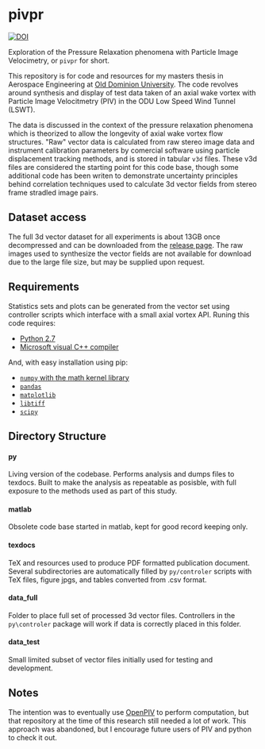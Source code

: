 # pivpr

[![DOI](https://zenodo.org/badge/16003/Jwely/pivpr.svg)](https://zenodo.org/badge/latestdoi/16003/Jwely/pivpr)

Exploration of the Pressure Relaxation phenomena with Particle Image Velocimetry, or `pivpr` for short. 

This repository is for code and resources for my masters thesis in Aerospace Engineering at [Old Dominion University](https://www.odu.edu/mae). The code revolves around synthesis and display of test data taken of an axial wake vortex with Particle Image Velocitmetry (PIV) in the ODU Low Speed Wind Tunnel (LSWT).

The data is discussed in the context of the pressure relaxation phenomena which is theorized to allow the longevity of axial wake vortex flow structures. "Raw" vector data is calculated from raw stereo image data and instrument calibration parameters by comercial software using particle displacement tracking methods, and is stored in tabular `v3d` files. These v3d files are considered the starting point for this code base, though some additional code has been writen to demonstrate uncertainty principles behind correlation techniques used to calculate 3d vector fields from stereo frame stradled image pairs.

## Dataset access
The full 3d vector dataset for all experiments is about 13GB once decompressed and can be downloaded from the [release page](https://github.com/Jwely/pivpr/releases). The raw images used to synthesize the vector fields are not available for download due to the large file size, but may be supplied upon request.

## Requirements
Statistics sets and plots can be generated from the vector set using controller scripts which interface with a small axial vortex API. Runing this code requires:
 * [Python 2.7](https://www.python.org/downloads/)
 * [Microsoft visual C++ compiler](https://www.microsoft.com/en-us/download/details.aspx?id=44266)

And, with easy installation using pip:
 * [`numpy` with the math kernel library](http://www.lfd.uci.edu/~gohlke/pythonlibs/#numpy)
 * [`pandas`](http://www.lfd.uci.edu/~gohlke/pythonlibs/#pandas)
 * [`matplotlib`](http://www.lfd.uci.edu/~gohlke/pythonlibs/#matplotlib)
 * [`libtiff`](http://www.lfd.uci.edu/~gohlke/pythonlibs/#pylibtiff)
 * [`scipy`](http://www.lfd.uci.edu/~gohlke/pythonlibs/#scipy)

## Directory Structure
#### py
Living version of the codebase. Performs analysis and dumps files to texdocs. Built to make the analysis as repeatable as posisble, with full exposure to the methods used as part of this study.
#### matlab
Obsolete code base started in matlab, kept for good record keeping only.
#### texdocs
TeX and resources used to produce PDF formatted publication document. Several subdirectories are automatically filled by `py/controler` scripts with TeX files, figure jpgs, and tables converted from .csv format.
#### data_full
Folder to place full set of processed 3d vector files. Controllers in the `py\controler` package will work if data is correctly placed in this folder.
#### data_test
Small limited subset of vector files initially used for testing and development.

## Notes
The intention was to eventually use [OpenPIV](https://github.com/OpenPIV/openpiv-python) to perform computation, but that repository at the time of this research still needed a lot of work. This approach was abandoned, but I encourage future users of PIV and python to check it out.

